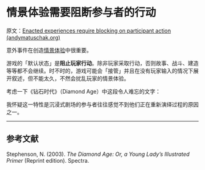 # 情景体验需要阻断参与者的行动

原文：[Enacted experiences require blocking on participant action (andymatuschak.org)](https://notes.andymatuschak.org/z3k51usSRurffGVzeRMc7EBaeKRNMvWiPMmBH)

意外事件在创造[情景体验](https://notes.andymatuschak.org/z3KASfpz5AmNmqM2m517Jbs1EvXrLN7NkeYWH)中很重要。

游戏的「默认状态」是**阻止玩家行动**。除非玩家采取行动，否则故事、战斗、建造等等都不会继续。时不时的，游戏可能会「接管」并且在没有玩家输入的情况下展开叙述，但不能太久，不然会扰乱玩家的情景体验。

考虑一下《钻石时代》（Diamond Age）中这段令人难忘的文字：

我怀疑这一特性是沉浸式剧场的参与者往往感觉不到他们正在重新演绎过程的原因之一。

------

## 参考文献

Stephenson, N. (2003). *The Diamond Age: Or, a Young Lady’s Illustrated Primer* (Reprint edition). Spectra.
